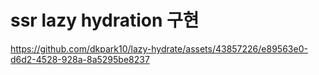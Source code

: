 # ssr lazy hydration 구현


https://github.com/dkpark10/lazy-hydrate/assets/43857226/e89563e0-d6d2-4528-928a-8a5295be8237
